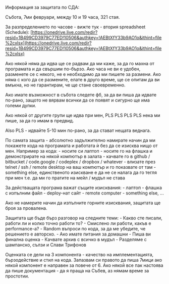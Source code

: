 ﻿Информация за защитата по СДА:

Събота, 7ми февруари, между 10 и 19 часа, 321 стая.

За разпределението по часове - вижте тук - втория spreadsheet (Schedule):
[https://onedrive.live.com/redir?resid=1B499CD3979C77ED!10506&authkey=!AEBtXfY33b9AO1o&ithint=file%2cxlsx](https://onedrive.live.com/redir?resid=1B499CD3979C77ED!10506&authkey=!AEBtXfY33b9AO1o&ithint=file%2cxlsx)

Ако някой няма да идва ще се радвам да ми каже, за да го махна от програмата и да
свършим по-бързо. Ако часа не ви е удобен, разменете се с някого, не е необходимо
да ми пишете за размени. Ако няма с кого да се размените, елате в друго време,
ще се опитам да ви вмъкна, но не гарантирам, че ще стане своевременно.

Ако имате възможност в събота следете фб, за да ви пиша да идвате по-рано,
защото не вярвам всички да се появят и сигурно ще има големи дупки.

Ако някой от другите групи ще идва при мен, PLS PLS PLS PLS нека ми пише, за
да го имам в предвид.

Also PLS - идвайте 5-10 мин по-рано, за да стават нещата веднага.

По самата защита - абсолютно задължително намирате начин да ми покажете кода на
програмата и работата ѝ без да се изисква нищо от мен.
Например за кода:
    - носите си лаптоп
    - носите го на флашка и демонстрирате на някой компютър в залата
    - качвате го в github / bitbucket / code.google / codeplex / dropbox / whatever
    - влизате през telnet / ssh / remote desktop на ваш компютър и го показвате от там
    - something else, единственото изискване е да не се налага да го тегля при мен
    т.е. да ми го пратите на мейл / мудъл не става

За действащата програма важат същите изисквания:
    - лаптоп
    - флашка с изпълним файл
    - deploy-нат сайт
    - remote computer
    - something else, ...

Ако не намерите начин да изпълните горните изисквания, защитата ще броя за провалена.

Защитата ще бъде бърз разговор на следните теми:
    - Какво сте писали, работи ли и колко точно работи то?
    - Смислено ли работи, какъв е performance-а?
    - Random въпроси по кода, за да ме убедите, че решението е авторско.
    - Ако имате питания за домашни
    - Пиша ви финална оценка
    - Качвате архив с всичко в мудъл
    - Разделяме с шампанско, сълзи и Слави Трифонов

Оценката се дели на 3 компонента - качество на имплементацията, бързодействие и
стил на кода. Запазвам си правото да пиша 7мици ако някой компонент е направен
за повече от 6. Ако някой все пак настоява да пише документация - да я праща на
Събев, аз нямам време за простотии.
